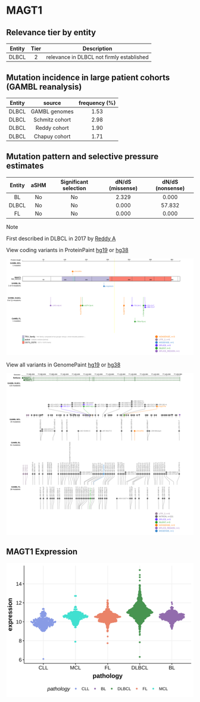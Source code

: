 # MAGT1

## Relevance tier by entity

|Entity|Tier|Description                              |
|:------:|:----:|-----------------------------------------|
|DLBCL |2   |relevance in DLBCL not firmly established|

## Mutation incidence in large patient cohorts (GAMBL reanalysis)

|Entity|source        |frequency (%)|
|:------:|:--------------:|:-------------:|
|DLBCL |GAMBL genomes |1.53         |
|DLBCL |Schmitz cohort|2.98         |
|DLBCL |Reddy cohort  |1.90         |
|DLBCL |Chapuy cohort |1.71         |

## Mutation pattern and selective pressure estimates

|Entity|aSHM|Significant selection|dN/dS (missense)|dN/dS (nonsense)|
|:------:|:----:|:---------------------:|:----------------:|:----------------:|
|BL    |No  |No                   |2.329           | 0.000          |
|DLBCL |No  |No                   |0.000           |57.832          |
|FL    |No  |No                   |0.000           | 0.000          |


> [!NOTE]
> First described in DLBCL in 2017 by [Reddy A](https://pubmed.ncbi.nlm.nih.gov/28985567)


View coding variants in ProteinPaint [hg19](https://morinlab.github.io/LLMPP/GAMBL/MAGT1_protein.html)  or [hg38](https://morinlab.github.io/LLMPP/GAMBL/MAGT1_protein_hg38.html)

![image](images/proteinpaint/MAGT1_NM_032121.svg)

View all variants in GenomePaint [hg19](https://morinlab.github.io/LLMPP/GAMBL/MAGT1.html)  or [hg38](https://morinlab.github.io/LLMPP/GAMBL/MAGT1_hg38.html)

![image](images/proteinpaint/MAGT1.svg)
## MAGT1 Expression
![image](images/gene_expression/MAGT1_by_pathology.svg)
<!-- ORIGIN: reddyGeneticFunctionalDrivers2017 -->

